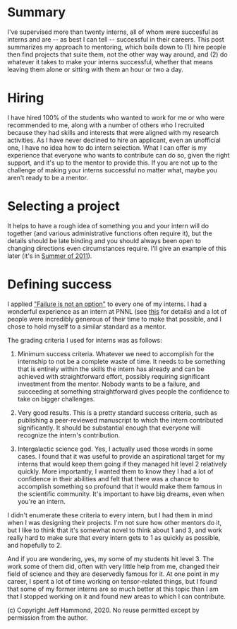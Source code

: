 # Summary

I've supervised more than twenty interns, all of whom were succesful as interns and are -- as best I can tell -- successful in their careers.  This post summarizes my approach to mentoring, which boils down to (1) hire people then find projects that suite them, not the other way way around, and (2) do whatever it takes to make your interns successful, whether that means leaving them alone or sitting with them an hour or two a day.

# Hiring

I have hired 100% of the students who wanted to work for me or who were recommended to me, along with a number of others who I recruited because they had skills and interests that were aligned with my research activities.  As I have never declined to hire an applicant, even an unofficial one, I have no idea how to do intern selection.  What I can offer is my experience that everyone who wants to contribute can do so, given the right support, and it's up to the mentor to provide this.  If you are not up to the challenge of making your interns successful no matter what, maybe you aren't ready to be a mentor.

# Selecting a project

It helps to have a rough idea of something you and your intern will do together (and various administrative functions often require it), but the details should be late binding and you should always been open to changing directions even circumstances require.  I'll give an example of this later (it's in [Summer of 2011](Summer_of_2011.md)).

# Defining success

I applied ["Failure is not an option"](https://en.wikipedia.org/wiki/Failure_Is_Not_an_Option) to every one of my interns.  I had a wonderful experience as an intern at PNNL (see [this](https://github.com/jeffhammond/blog/blob/main/Career_Trajectory.md) for details) and a lot of people were incredibly generous of their time to make that possible, and I chose to hold myself to a similar standard as a mentor.

The grading criteria I used for interns was as follows:

  1) Minimum success criteria.  Whatever we need to accomplish for the internship to not be a complete waste of time.  It needs to be something that is entirely within the skills the intern has already and can be achieved with straightforward effort, possibly requiring significant investment from the mentor.  Nobody wants to be a failure, and succeeding at something straightforward gives people the confidence to take on bigger challenges.

  2) Very good results.  This is a pretty standard success criteria, such as publishing a peer-reviewed manuscript to which the intern contributed significantly.  It should be substantial enough that everyone will recognize the intern's contribution.

  3) Intergalactic science god.  Yes, I actually used those words in some cases.  I found that it was useful to provide an aspirational target for my interns that would keep them going if they managed hit level 2 relatively quickly.  More importantly, I wanted them to know they I had a lot of confidence in their abilities and felt that there was a chance to accomplish something so profound that it would make them famous in the scientific community.  It's important to have big dreams, even when you're an intern.

I didn't enumerate these criteria to every intern, but I had them in mind when I was designing their projects.  I'm not sure how other mentors do it, but I like to think that it's somewhat novel to think about 1 and 3, and work really hard to make sure that every intern gets to 1 as quickly as possible, and hopefully to 2.

And if you are wondering, yes, my some of my students hit level 3.  The work some of them did, often with very little help from me, changed their field of science and they are deservedly famous for it.  At one point in my career, I spent a lot of time working on tensor-related things, but I found that some of my former interns are so much better at this topic than I am that I stopped working on it and found new areas to which I can contribute.

(c) Copyright Jeff Hammond, 2020. No reuse permitted except by permission from the author.
